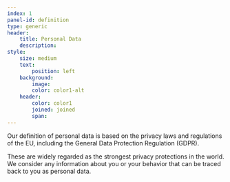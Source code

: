 ```yaml
---
index: 1
panel-id: definition
type: generic
header:
    title: Personal Data
    description:
style:
    size: medium
    text:
        position: left
    background:
        image:
        color: color1-alt
    header:
        color: color1
        joined: joined
        span:
---
```

<div class="inner">
    <p>Our definition of personal data is based on the privacy laws and regulations of the EU, including the General Data Protection Regulation (GDPR).</p>
    <p>These are widely regarded as the strongest privacy protections in the world. We consider any information about you or your behavior that can be traced back to you as personal data.</p>
</div>
